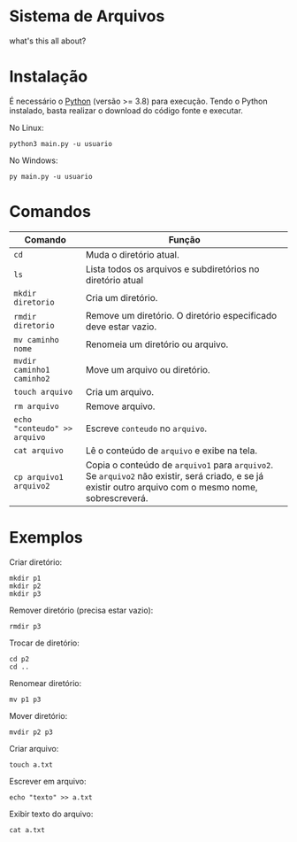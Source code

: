 # Sistema de Arquivos
what's this all about?


# Instalação
É necessário o [Python](https://www.python.org/) (versão >= 3.8) para execução. Tendo o Python instalado, basta realizar o download do código fonte e executar.

No Linux:
```
python3 main.py -u usuario
```
No Windows:
```
py main.py -u usuario
```

# Comandos
| Comando | Função |
| ------- | ------ |
| ```cd``` | Muda o diretório atual.|
| ```ls``` | Lista todos os arquivos e subdiretórios no diretório atual |
| ```mkdir diretorio``` | Cria um diretório.| 
| ```rmdir diretorio``` | Remove um diretório. O diretório especificado deve estar vazio.|
|```mv caminho nome``` | Renomeia um diretório ou arquivo.|
|```mvdir caminho1 caminho2```| Move um arquivo ou diretório.|
|```touch arquivo```| Cria um arquivo.|
|```rm arquivo```| Remove arquivo.|
|```echo "conteudo" >> arquivo``` | Escreve ```conteudo``` no ```arquivo```.|
|```cat arquivo``` | Lê o conteúdo de ```arquivo``` e exibe na tela.|
|```cp arquivo1 arquivo2```| Copia o conteúdo de ```arquivo1``` para ```arquivo2```. Se ```arquivo2``` não existir, será criado, e se já existir outro arquivo com o mesmo nome, sobrescreverá.|

# Exemplos
Criar diretório:
```
mkdir p1
mkdir p2
mkdir p3
```
Remover diretório (precisa estar vazio):
```
rmdir p3
```
Trocar de diretório:
```
cd p2
cd ..
```
Renomear diretório:
```
mv p1 p3
```
Mover diretório:
```
mvdir p2 p3
```
Criar arquivo:
```
touch a.txt
```
Escrever em arquivo:
```
echo "texto" >> a.txt
```
Exibir texto do arquivo:
```
cat a.txt
```
